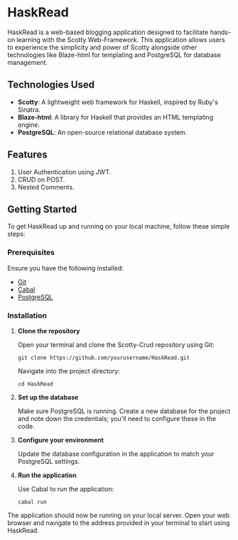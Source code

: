 # HaskRead

HaskRead is a web-based blogging application designed to facilitate hands-on learning with the Scotty Web-Framework. This application allows users to experience the simplicity and power of Scotty alongside other technologies like Blaze-html for templating and PostgreSQL for database management.

## Technologies Used

- **Scotty**: A lightweight web framework for Haskell, inspired by Ruby's Sinatra.
- **Blaze-html**: A library for Haskell that provides an HTML templating engine.
- **PostgreSQL**: An open-source relational database system.

## Features

1. User Authentication using JWT.
2. CRUD on POST.
3. Nested Comments.


## Getting Started

To get HaskRead up and running on your local machine, follow these simple steps:

### Prerequisites

Ensure you have the following installed:
- [Git](https://git-scm.com/)
- [Cabal](https://www.haskell.org/cabal/download.html)
- [PostgreSQL](https://www.postgresql.org/download/)

### Installation

1. **Clone the repository**

   Open your terminal and clone the Scotty-Crud repository using Git:
   ```
   git clone https://github.com/yourusername/HaskRead.git
   ```
   Navigate into the project directory:
   ```
   cd HaskRead
   ```

2. **Set up the database**

   Make sure PostgreSQL is running. Create a new database for the project and note down the credentials; you'll need to configure these in the code.

3. **Configure your environment**

   Update the database configuration in the application to match your PostgreSQL settings.

4. **Run the application**

   Use Cabal to run the application:
   ```
   cabal run
   ```

The application should now be running on your local server. Open your web browser and navigate to the address provided in your terminal to start using HaskRead.


